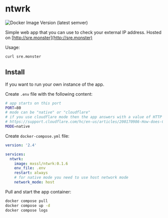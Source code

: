 # ntwrk

![Docker Image Version (latest semver)](https://img.shields.io/docker/v/mxssl/ntwrk)

Simple web app that you can use to check your external IP address.
Hosted on [http://sre.monster](http://sre.monster)

Usage:

```sh
curl sre.monster
```

## Install

If you want to run your own instance of the app.

Create `.env` file with the following content:

```sh
# app starts on this port
PORT=80
# mode can be "native" or "cloudflare"
# if you use cloudflare mode then the app answers with a value of HTTP header "CF-Connecting-IP"
# https://support.cloudflare.com/hc/en-us/articles/200170986-How-does-Cloudflare-handle-HTTP-Request-headers-
MODE=native
```

Create `docker-compose.yml` file:

```yaml
version: '2.4'

services:
  ntwrk:
    image: mxssl/ntwrk:0.1.6
    env_file: .env
    restart: always
    # for native mode you need to use host network mode
    network_mode: host
```

Pull and start the app container:

```sh
docker compose pull
docker compose up -d
docker compose logs
```
